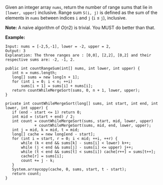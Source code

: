 Given an integer array `nums`, return the number of range sums that lie in `[lower, upper]` inclusive.
Range sum `S(i, j)` is defined as the sum of the elements in `nums` between indices `i` and `j` (`i` ≤ `j`), inclusive.

**Note:**
A naive algorithm of *O*(*n*2) is trivial. You MUST do better than that.

**Example:**

```
Input: nums = [-2,5,-1], lower = -2, upper = 2,
Output: 3 
Explanation: The three ranges are : [0,0], [2,2], [0,2] and their respective sums are: -2, -1, 2.
```

 ```
public int countRangeSum(int[] nums, int lower, int upper) {
    int n = nums.length;
    long[] sums = new long[n + 1];
    for (int i = 0; i < n; ++i)
        sums[i + 1] = sums[i] + nums[i];
    return countWhileMergeSort(sums, 0, n + 1, lower, upper);
}

private int countWhileMergeSort(long[] sums, int start, int end, int lower, int upper) {
    if (end - start <= 1) return 0;
    int mid = (start + end) / 2;
    int count = countWhileMergeSort(sums, start, mid, lower, upper) 
              + countWhileMergeSort(sums, mid, end, lower, upper);
    int j = mid, k = mid, t = mid;
    long[] cache = new long[end - start];
    for (int i = start, r = 0; i < mid; ++i, ++r) {
        while (k < end && sums[k] - sums[i] < lower) k++;
        while (j < end && sums[j] - sums[i] <= upper) j++;
        while (t < end && sums[t] < sums[i]) cache[r++] = sums[t++];
        cache[r] = sums[i];
        count += j - k;
    }
    System.arraycopy(cache, 0, sums, start, t - start);
    return count;
}
 ```

